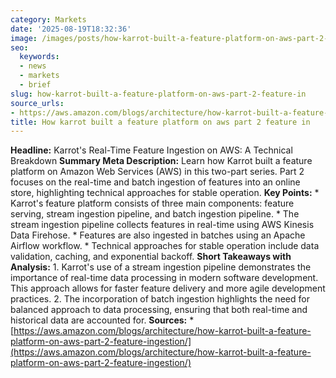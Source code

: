 ```yaml
---
category: Markets
date: '2025-08-19T18:32:36'
image: /images/posts/how-karrot-built-a-feature-platform-on-aws-part-2-feature-in.png
seo:
  keywords:
  - news
  - markets
  - brief
slug: how-karrot-built-a-feature-platform-on-aws-part-2-feature-in
source_urls:
- https://aws.amazon.com/blogs/architecture/how-karrot-built-a-feature-platform-on-aws-part-2-feature-ingestion/
title: How karrot built a feature platform on aws part 2 feature in
---
```


**Headline:** Karrot's Real-Time Feature Ingestion on AWS: A Technical Breakdown  **Summary Meta Description:** Learn how Karrot built a feature platform on Amazon Web Services (AWS) in this two-part series. Part 2 focuses on the real-time and batch ingestion of features into an online store, highlighting technical approaches for stable operation.  **Key Points:**  * Karrot's feature platform consists of three main components: feature serving, stream ingestion pipeline, and batch ingestion pipeline. * The stream ingestion pipeline collects features in real-time using AWS Kinesis Data Firehose. * Features are also ingested in batches using an Apache Airflow workflow. * Technical approaches for stable operation include data validation, caching, and exponential backoff.  **Short Takeaways with Analysis:**  1. Karrot's use of a stream ingestion pipeline demonstrates the importance of real-time data processing in modern software development. This approach allows for faster feature delivery and more agile development practices. 2. The incorporation of batch ingestion highlights the need for balanced approach to data processing, ensuring that both real-time and historical data are accounted for.  **Sources:**  * [https://aws.amazon.com/blogs/architecture/how-karrot-built-a-feature-platform-on-aws-part-2-feature-ingestion/](https://aws.amazon.com/blogs/architecture/how-karrot-built-a-feature-platform-on-aws-part-2-feature-ingestion/)